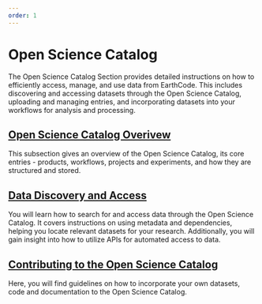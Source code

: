 ```yaml
---
order: 1
---
```

# Open Science Catalog

The Open Science Catalog Section provides detailed instructions on how to efficiently access, manage, and use data from EarthCode. This includes discovering and accessing datasets through the Open Science Catalog, uploading and managing entries, and incorporating datasets into your workflows for analysis and processing.

## [Open Science Catalog Overivew](Open%20Science%20Catalog%20Overview.md)
This subsection gives an overview of the Open Science Catalog, its core entries - products, workflows, projects and experiments, and how they are structured and stored.

## [Data Discovery and Access](Discovering%20Resources.md)
You will learn how to search for and access data through the Open Science Catalog. It covers instructions on using metadata and dependencies, helping you locate relevant datasets for your research. Additionally, you will gain insight into how to utilize APIs for automated access to data.

## [Contributing to the Open Science Catalog](Contributing%20to%20the%20Open%20Science%20Catalog.md)
Here, you will find guidelines on how to incorporate your own datasets, code and documentation to the Open Science Catalog.
